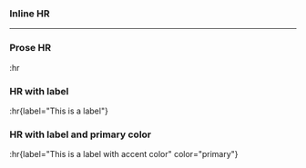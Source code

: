 ### Inline HR

---

### Prose HR

:hr

### HR with label

:hr{label="This is a label"}

### HR with label and primary color
:hr{label="This is a label with accent color" color="primary"}
